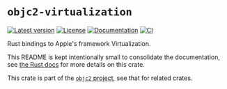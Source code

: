 # `objc2-virtualization`

[![Latest version](https://badgen.net/crates/v/objc2-virtualization)](https://crates.io/crates/objc2-virtualization)
[![License](https://badgen.net/badge/license/MIT/blue)](../LICENSE.txt)
[![Documentation](https://docs.rs/objc2-virtualization/badge.svg)](https://docs.rs/objc2-virtualization/)
[![CI](https://github.com/madsmtm/objc2/actions/workflows/ci.yml/badge.svg)](https://github.com/madsmtm/objc2/actions/workflows/ci.yml)

Rust bindings to Apple's framework Virtualization.

This README is kept intentionally small to consolidate the documentation, see
[the Rust docs](https://docs.rs/objc2-virtualization/) for more details on this crate.

This crate is part of the [`objc2` project](https://github.com/madsmtm/objc2),
see that for related crates.
